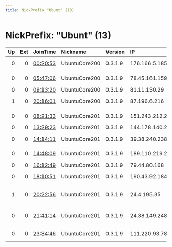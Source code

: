 ```yaml
---
title: NickPrefix "Ubunt" (13)
---
```


# NickPrefix: "Ubunt" (13)

|   Up |   Ext | JoinTime                                                                                            | Nickname      | Version   | IP              | AS                                | CC   |   ORp |   Dirp | OS    | Contact   |   eFamMembers |
|-----:|------:|:----------------------------------------------------------------------------------------------------|:--------------|:----------|:----------------|:----------------------------------|:-----|------:|-------:|:------|:----------|--------------:|
|    0 |     0 | [00:20:53](https://metrics.torproject.org/rs.html#details/FD23D92838C8256C39AFAC4D4D39C2BA121D8BF6) | UbuntuCore200 | 0.3.1.9   | 176.166.5.185   | Bouygues Telecom SA               | fr   | 43993 |      0 | Linux | None      |             1 |
|    0 |     0 | [05:47:06](https://metrics.torproject.org/rs.html#details/34BEDDD5905965CA305889B705024D89F7668FD9) | UbuntuCore200 | 0.3.1.9   | 78.45.161.159   | Liberty Global Operations B.V.    | cz   | 35446 |      0 | Linux | None      |             1 |
|    0 |     0 | [09:13:20](https://metrics.torproject.org/rs.html#details/DE255DDBFCDC8F3B5EE44F41FB4E832D3809140F) | UbuntuCore200 | 0.3.1.9   | 81.11.130.29    | Proximus NV                       | be   | 34131 |      0 | Linux | None      |             1 |
|    1 |     0 | [20:16:01](https://metrics.torproject.org/rs.html#details/DC27076036D096D49EC7667E4B903EC643E2B5FC) | UbuntuCore200 | 0.3.1.9   | 87.196.6.216    | Nos Comunicacoes, S.A.            | pt   | 46451 |      0 | Linux | None      |             1 |
|    0 |     0 | [08:21:33](https://metrics.torproject.org/rs.html#details/44F2860D030E8287BF3D05DC3D79307D5F781284) | UbuntuCore201 | 0.3.1.9   | 151.243.212.203 | Aria Shatel Company Ltd           | ir   | 46173 |      0 | Linux | None      |             1 |
|    0 |     0 | [13:29:23](https://metrics.torproject.org/rs.html#details/62D66207C549967EE0D0CD299FB64FCBB9D35D7F) | UbuntuCore201 | 0.3.1.9   | 144.178.140.213 | Xtra Telecom S.A.                 | es   | 34849 |      0 | Linux | None      |             1 |
|    0 |     0 | [14:14:11](https://metrics.torproject.org/rs.html#details/189329C24019EFBCA76C7E12F309D849890803DD) | UbuntuCore201 | 0.3.1.9   | 39.38.240.238   | Pakistan Telecom Company Limited  | pk   | 41695 |      0 | Linux | None      |             1 |
|    0 |     0 | [14:48:09](https://metrics.torproject.org/rs.html#details/5B357BF0E311208BA0895FA0629607B1A7257634) | UbuntuCore201 | 0.3.1.9   | 189.110.219.244 | TELEFNICA BRASIL S.A              | br   | 36845 |      0 | Linux | None      |             1 |
|    0 |     0 | [16:12:49](https://metrics.torproject.org/rs.html#details/BBC19D67BE53015164E7FD6FCA302409EE711864) | UbuntuCore201 | 0.3.1.9   | 79.44.80.168    | Telecom Italia                    | it   | 44279 |      0 | Linux | None      |             1 |
|    0 |     0 | [18:10:51](https://metrics.torproject.org/rs.html#details/365C43D9187728C970EE00981517D379787948AC) | UbuntuCore201 | 0.3.1.9   | 190.43.92.184   | Telefonica del Peru S.A.A.        | pe   | 46353 |      0 | Linux | None      |             1 |
|    1 |     0 | [20:22:56](https://metrics.torproject.org/rs.html#details/26031AEC128BAC00B2D2AECA63EE43E5D97BB19D) | UbuntuCore201 | 0.3.1.9   | 24.4.195.35     | Comcast Cable Communications, LLC | us   | 38727 |      0 | Linux | None      |             1 |
|    0 |     0 | [21:41:14](https://metrics.torproject.org/rs.html#details/670D0F2787A7CFF4FB642F62D0A4F90CC25CE2D8) | UbuntuCore201 | 0.3.1.9   | 24.38.149.248   | Rogers Communications Canada Inc. | ca   | 36491 |      0 | Linux | None      |             1 |
|    0 |     0 | [23:34:46](https://metrics.torproject.org/rs.html#details/A662AB4485B7313C6C88405635DEA006734BDC18) | UbuntuCore201 | 0.3.1.9   | 111.220.93.78   | Primus Telecommunications         | au   | 38113 |      0 | Linux | None      |             1 |
